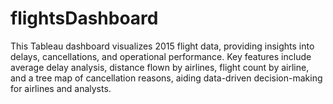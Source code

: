 # flightsDashboard
This Tableau dashboard visualizes 2015 flight data, providing insights into delays, cancellations, and operational performance. Key features include average delay analysis, distance flown by airlines, flight count by airline, and a tree map of cancellation reasons, aiding data-driven decision-making for airlines and analysts.
